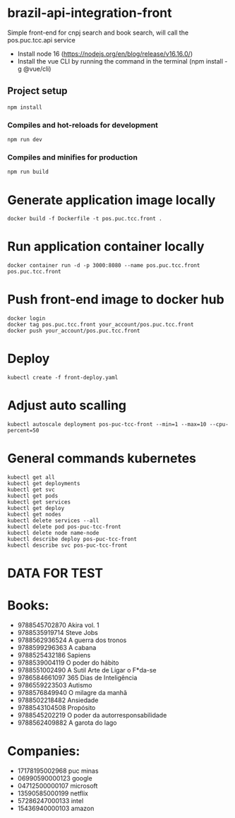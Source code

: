 # brazil-api-integration-front

Simple front-end for cnpj search and book search, will call the pos.puc.tcc.api service

- Install node 16 (https://nodejs.org/en/blog/release/v16.16.0/)
- Install the vue CLI by running the command in the terminal (npm install -g @vue/cli)

## Project setup
```
npm install
```

### Compiles and hot-reloads for development
```
npm run dev
```

### Compiles and minifies for production
```
npm run build
```


# Generate application image locally
    docker build -f Dockerfile -t pos.puc.tcc.front .

# Run application container locally
    docker container run -d -p 3000:8080 --name pos.puc.tcc.front pos.puc.tcc.front

# Push front-end image to docker hub
	docker login
	docker tag pos.puc.tcc.front your_account/pos.puc.tcc.front
	docker push your_account/pos.puc.tcc.front

# Deploy
	kubectl create -f front-deploy.yaml
	
# Adjust auto scalling
	kubectl autoscale deployment pos-puc-tcc-front --min=1 --max=10 --cpu-percent=50

# General commands kubernetes
	kubectl get all
	kubectl get deployments
	kubectl get svc
	kubectl get pods
	kubectl get services
	kubectl get deploy
	kubectl get nodes		
	kubectl delete services --all
	kubectl delete pod pos-puc-tcc-front
	kubectl delete node name-node
	kubectl describe deploy pos-puc-tcc-front
	kubectl describe svc pos-puc-tcc-front

# DATA FOR TEST

# Books: 
- 9788545702870 Akira vol. 1
- 9788535919714 Steve Jobs
- 9788562936524 A guerra dos tronos
- 9788599296363 A cabana
- 9788525432186 Sapiens
- 9788539004119 O poder do hábito
- 9788551002490 A Sutil Arte de Ligar o F*da-se
- 9786584661097 365 Dias de Inteligência
- 9786559223503 Autismo
- 9788576849940 O milagre da manhã 
- 9788502218482 Ansiedade
- 9788543104508 Propósito
- 9788545202219 O poder da autorresponsabilidade 
- 9788562409882 A garota do lago

# Companies:
- 17178195002968 puc minas
- 06990590000123 google
- 04712500000107 microsoft
- 13590585000199 netflix
- 57286247000133 intel
- 15436940000103 amazon
